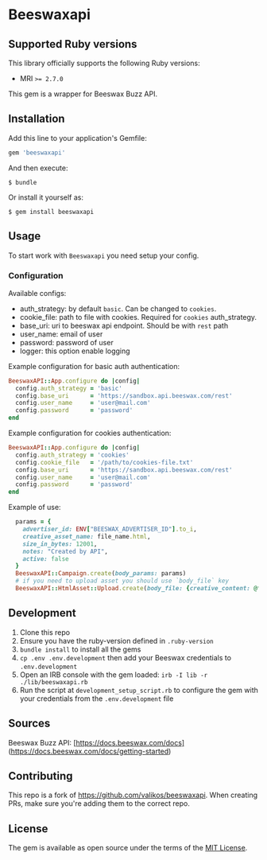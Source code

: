 # Beeswaxapi

## Supported Ruby versions

This library officially supports the following Ruby versions:

* MRI `>= 2.7.0`

This gem is a wrapper for Beeswax Buzz API.

## Installation

Add this line to your application's Gemfile:

```ruby
gem 'beeswaxapi'
```

And then execute:

    $ bundle

Or install it yourself as:

    $ gem install beeswaxapi

## Usage

To start work with `Beeswaxapi` you need setup your config.

### Configuration

Available configs:

- auth_strategy: by default `basic`. Can be changed to `cookies`.
- cookie\_file: path to file with cookies. Required for `cookies` auth\_strategy.
- base_uri: uri to beeswax api endpoint. Should be with `rest` path
- user_name: email of user
- password: password of user
- logger: this option enable logging

Example configuration for basic auth authentication:

```ruby
BeeswaxAPI::App.configure do |config|
  config.auth_strategy = 'basic'
  config.base_uri      = 'https://sandbox.api.beeswax.com/rest'
  config.user_name     = 'user@mail.com'
  config.password      = 'password'
end
```

Example configuration for cookies authentication:

```ruby
BeeswaxAPI::App.configure do |config|
  config.auth_strategy = 'cookies'
  config.cookie_file   = '/path/to/cookies-file.txt'
  config.base_uri      = 'https://sandbox.api.beeswax.com/rest'
  config.user_name     = 'user@mail.com'
  config.password      = 'password'
end
```

Example of use:

```ruby
  params = {
    advertiser_id: ENV["BEESWAX_ADVERTISER_ID"].to_i,
    creative_asset_name: file_name.html,
    size_in_bytes: 12001,
    notes: "Created by API",
    active: false
  }
  BeeswaxAPI::Campaign.create(body_params: params)
  # if you need to upload asset you should use `body_file` key
  BeeswaxAPI::HtmlAsset::Upload.create(body_file: {creative_content: @file}, path: create_id) # `path` will be added to url: base_uri/rest/html_asset/upload/<path>
```

## Development

1. Clone this repo
2. Ensure you have the ruby-version defined in `.ruby-version`
3. `bundle install` to install all the gems
4. `cp .env .env.development` then add your Beeswax credentials to `.env.development`
5. Open an IRB console with the gem loaded: `irb -I lib -r  ./lib/beeswaxapi.rb`
6. Run the script at `development_setup_script.rb` to configure the gem with your credentials from the `.env.development` file

## Sources
Beeswax Buzz API: [https://docs.beeswax.com/docs]
(https://docs.beeswax.com/docs/getting-started)

## Contributing

This repo is a fork of https://github.com/valikos/beeswaxapi. When creating PRs, make sure you're adding them to the correct repo.

## License

The gem is available as open source under the terms of the [MIT License](https://opensource.org/licenses/MIT).
